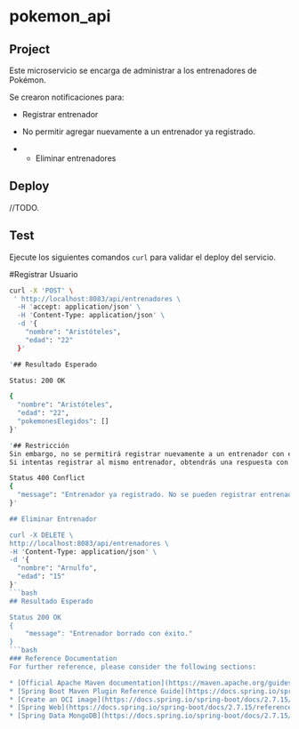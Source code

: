 # pokemon_api

## Project

Este microservicio se encarga de administrar a los entrenadores de Pokémon. 

Se crearon notificaciones para: 

 - Registrar entrenador
    
 - No permitir agregar nuevamente a un entrenador ya registrado.

 - - Eliminar entrenadores

## Deploy

//TODO.

## Test

Ejecute los siguientes comandos `curl` para validar el deploy del servicio.

 #Registrar Usuario
```bash
curl -X 'POST' \
 ' http://localhost:8083/api/entrenadores \
  -H 'accept: application/json' \
  -H 'Content-Type: application/json' \
  -d '{
    "nombre": "Aristóteles",
    "edad": "22"
  }'

'## Resultado Esperado

Status: 200 OK

{
  "nombre": "Aristóteles",
  "edad": "22",
  "pokemonesElegidos": []
}'

'## Restricción
Sin embargo, no se permitirá registrar nuevamente a un entrenador con el mismo nombre y edad.
Si intentas registrar al mismo entrenador, obtendrás una respuesta con un código de estado 409 Conflict

Status 400 Conflict
{
  "message": "Entrenador ya registrado. No se pueden registrar entrenadores duplicados."
}'

## Eliminar Entrenador

curl -X DELETE \
http://localhost:8083/api/entrenadores \
-H 'Content-Type: application/json' \
-d '{
  "nombre": "Arnulfo",
  "edad": "15"
}'
```bash
## Resultado Esperado

Status 200 OK
{
    "message": "Entrenador borrado con éxito."
}
```bash
### Reference Documentation
For further reference, please consider the following sections:

* [Official Apache Maven documentation](https://maven.apache.org/guides/index.html)
* [Spring Boot Maven Plugin Reference Guide](https://docs.spring.io/spring-boot/docs/2.7.15/maven-plugin/reference/html/)
* [Create an OCI image](https://docs.spring.io/spring-boot/docs/2.7.15/maven-plugin/reference/html/#build-image)
* [Spring Web](https://docs.spring.io/spring-boot/docs/2.7.15/reference/htmlsingle/index.html#web)
* [Spring Data MongoDB](https://docs.spring.io/spring-boot/docs/2.7.15/reference/htmlsingle/index.html#data.nosql.mongodb)

